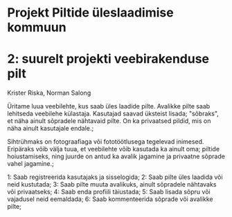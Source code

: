 # Projekt Piltide üleslaadimise kommuun
# 2: suurelt projekti veebirakenduse pilt

Krister Riska, Norman Salong

Üritame luua veebilehte, kus saab üles laadide pilte. Avalikke pilte saab lehitseda veebilehe külastaja. Kasutajad saavad üksteist lisada; "sõbraks", et näha ainult sõpradele nähtavaid pilte. On ka privaatsed pildid, mis on näha ainult kasutajale endale.;

Sihtrühmaks on fotograafiaga või fototöötlusega tegelevad inimesed. Eripäraks võib välja tuua, et veebilehte võib kasutada ka ainult oma; piltide hoiustamiseks, ning juurde on antud ka avalik jagamine ja privaatne sõprade vahel jagamine.;

1: Saab registreerida kasutajaks ja sisselogida;
2: Saab pilte üles laadida või neid kustutada;
3: Saab pilte muuta avalikuks, ainult sõpradele nähtavaks või privaatseks;
4: Saab enda profiili täiustada;
5: Saab lisada sõpru või vajadusel neid eemaldada;
6: Saab kommenteerida sõprade või avalikke pilte;


